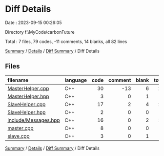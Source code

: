 # Diff Details

Date : 2023-09-15 00:26:05

Directory f:\\MyCode\\carbonFuture

Total : 7 files,  79 codes, -11 comments, 14 blanks, all 82 lines

[Summary](results.md) / [Details](details.md) / [Diff Summary](diff.md) / Diff Details

## Files
| filename | language | code | comment | blank | total |
| :--- | :--- | ---: | ---: | ---: | ---: |
| [MasterHelper.cpp](/MasterHelper.cpp) | C++ | 30 | -13 | 6 | 23 |
| [MasterHelper.hpp](/MasterHelper.hpp) | C++ | 3 | 0 | 1 | 4 |
| [SlaveHelper.cpp](/SlaveHelper.cpp) | C++ | 17 | 2 | 4 | 23 |
| [SlaveHelper.hpp](/SlaveHelper.hpp) | C++ | 2 | 0 | 0 | 2 |
| [include/Messages.hpp](/include/Messages.hpp) | C++ | 16 | 0 | 2 | 18 |
| [master.cpp](/master.cpp) | C++ | 8 | 0 | 0 | 8 |
| [slave.cpp](/slave.cpp) | C++ | 3 | 0 | 1 | 4 |

[Summary](results.md) / [Details](details.md) / [Diff Summary](diff.md) / Diff Details